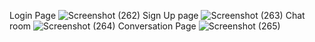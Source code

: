 Login Page
![Screenshot (262)](https://github.com/balaji258201/reactchatapp/assets/107753278/62248cfb-0d53-441a-b1b2-b8ffae50cce6)
Sign Up page
![Screenshot (263)](https://github.com/balaji258201/reactchatapp/assets/107753278/b023e953-fd8f-4a0d-bff5-3100d906930d)
Chat room
![Screenshot (264)](https://github.com/balaji258201/reactchatapp/assets/107753278/31af191c-09b7-4248-95e2-7aa231c43fef)
Conversation Page
![Screenshot (265)](https://github.com/balaji258201/reactchatapp/assets/107753278/5edf9d60-e1ec-42b2-8414-217c81470d71)
